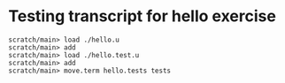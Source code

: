 # Testing transcript for hello exercise

```ucm
scratch/main> load ./hello.u
scratch/main> add
scratch/main> load ./hello.test.u
scratch/main> add
scratch/main> move.term hello.tests tests
```
